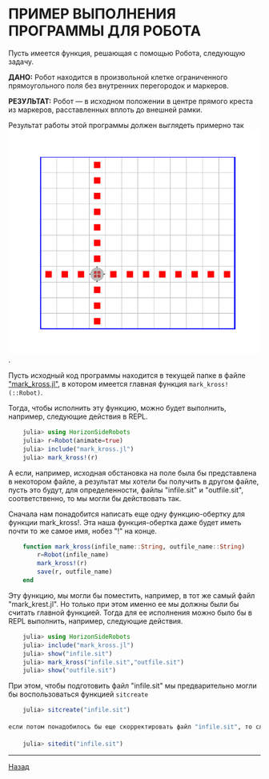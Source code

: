# ПРИМЕР ВЫПОЛНЕНИЯ ПРОГРАММЫ ДЛЯ РОБОТА

Пусть имеется функция, решающая с помощью Робота, следующую задачу.

**ДАНО:** Робот находится в произвольной клетке ограниченного прямоугольного поля без внутренних перегородок и маркеров.

**РЕЗУЛЬТАТ:** Робот — в исходном положении в центре прямого креста из маркеров, расставленных вплоть до внешней рамки.

Результат работы этой программы должен выглядеть примерно так ![так](kross.png).

Пусть исходный код программы находится в текущей папке в файле ["mark_kross.jl"](source_mark_kross.md), в котором имеется главная функция `mark_kross!(::Robot)`.

Тогда, чтобы исполнить эту функцию, можно будет выполнить, например, следующие действия в REPL.
```julia
    julia> using HorizonSideRobots
    julia> r=Robot(animate=true)
    julia> include("mark_kross.jl")
    julia> mark_kross!(r)
```

А если, например, исходная обстановка на поле была бы представлена в некотором файле, а результат мы хотели бы получить в другом файле,  пусть это будут, для определенности, файлы "infile.sit" и "outfile.sit", соответственно, то мы могли бы действовать так. 

Сначала нам понадобится написать еще одну функцию-обертку для функции mark_kross!. Эта наша функция-обертка даже будет иметь почти то же самое имя, нобез "!" на конце.

```julia 
    function mark_kross(infile_name::String, outfile_name::String)
        r=Robot(infile_name)
        mark_kross!(r)
        save(r, outfile_name)
    end
```    

Эту функцию, мы могли бы поместить, например, в тот же самый файл "mark_krest.jl". Но только при этом именно ее мы должны были бы считать главной функцией. Тогда для ее исполнения можно было бы в REPL выполнить, например, следующие действия.

```julia
    julia> using HorizonSideRobots
    julia> include("mark_kross.jl")
    julia> show("infile.sit")
    julia> mark_kross("infile.sit","outfile.sit")
    julia> show("outfile.sit")
```

При этом, чтобы подготовить файл "infile.sit" мы предварительно могли бы воспользоваться функцией `sitcreate`

```julia
    julia> sitcreate("infile.sit")

если потом понадобилось бы еще скорректировать файл "infile.sit", то следовало бы воспользоваться функцией `sitedit`

    julia> sitedit("infile.sit")

```

----------------

[Назад](../README.md)